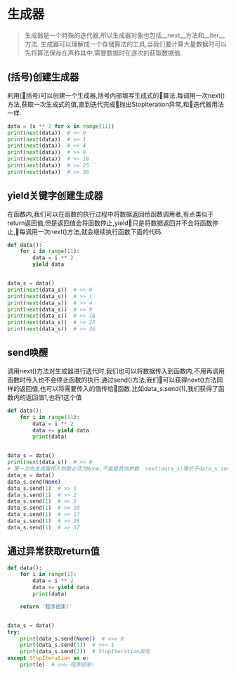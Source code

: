 # 生成器
> 生成器是一个特殊的迭代器,所以生成器对象也包括__next__方法和__iter__方法.
生成器可以理解成一个存储算法的工具,当我们要计算大量数据时可以先将算法保存在声称其中,需要数据时在逐次的获取数据值.
## (括号)创建生成器
利用(括号)可以创建一个生成器,括号内部填写生成式的算法.每调用一次next()方法,获取一次生成式的值,直到迭代完成抛出StopIteration异常,和迭代器用法一样.
```python
data = (x ** 2 for x in range(11))
print(next(data))  # >> 0
print(next(data))  # >> 1
print(next(data))  # >> 4
print(next(data))  # >> 9
print(next(data))  # >> 16
print(next(data))  # >> 25
print(next(data))  # >> 36
```
## yield关键字创建生成器
在函数内,我们可以在函数的执行过程中将数据返回给函数调用者,有点类似于return返回值,但是返回值会将函数停止,yield只是将数据返回并不会将函数停止,每调用一次next()方法,就会继续执行函数下面的代码.
```python
def data():
    for i in range(11):
        data = i ** 2
        yield data


data_s = data()
print(next(data_s))  # >> 0
print(next(data_s))  # >> 1
print(next(data_s))  # >> 4
print(next(data_s))  # >> 9
print(next(data_s))  # >> 16
print(next(data_s))  # >> 25
print(next(data_s))  # >> 36
```
## send唤醒
调用next()方法对生成器进行迭代时,我们也可以将数据传入到函数内,不用再调用函数时传入也不会停止函数的执行.通过send()方法,我们可以获得next()方法同样的返回值,也可以将需要传入的值传给函数.比如data_s.send(1),我们获得了函数内的返回值1,也将1这个值
```python
def data():
    for i in range(11):
        data = i ** 2
        data += yield data
        print(data)


data_s = data()
print(next(data_s))  # >> 0
# 第一次向生成器传入参数必须为None,不能是其他参数  next(data_s)等价于data_s.send(None)
data_s = data()
data_s.send(None)
data_s.send(1)  # >> 1
data_s.send(1)  # >> 2
data_s.send(1)  # >> 5
data_s.send(1)  # >> 10
data_s.send(1)  # >> 17
data_s.send(1)  # >> 26
data_s.send(1)  # >> 37
```
## 通过异常获取return值
```python
def data():
    for i in range(1):
        data = i ** 2
        data += yield data
        print(data)

    return '程序结束!'


data_s = data()
try:
    print(data_s.send(None))  # >>> 0
    print(data_s.send(1))  # >>> 1
    print(data_s.send(2))  # StopIteration异常
except StopIteration as e:
    print(e)  # >>> 程序结束!
```